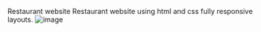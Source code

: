 Restaurant website
Restaurant website using html and css fully responsive layouts.
![image](https://github.com/user-attachments/assets/dd10fa31-8994-4a54-a7ea-8f89e4ec818f)

